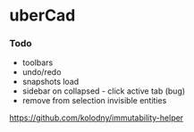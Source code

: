 uberCad
=======

### Todo

* toolbars
* undo/redo
* snapshots load
* sidebar on collapsed - click active tab (bug)
* remove from selection invisible entities

https://github.com/kolodny/immutability-helper